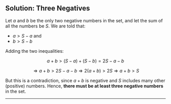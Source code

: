 ## Solution: Three Negatives

Let $a$ and $b$ be the only two negative numbers in the set, and let the sum of all the numbers be $S$.
We are told that:

* $a > S - a$ and
* $b > S - b$

Adding the two inequalities:

$$
a + b > (S - a) + (S - b) = 2S - a - b
$$

$$
\Rightarrow a + b > 2S - a - b \Rightarrow 2(a + b) > 2S \Rightarrow a + b > S
$$

But this is a contradiction, since $a + b$ is negative and $S$ includes many other (positive) numbers.
Hence, **there must be at least three negative numbers** in the set.

---
